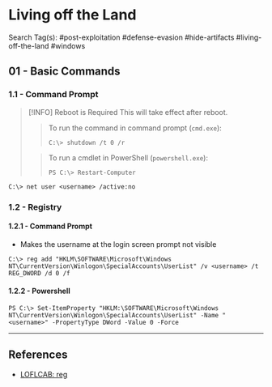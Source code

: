 # Living off the Land

Search Tag(s): #post-exploitation #defense-evasion #hide-artifacts #living-off-the-land #windows

## 01 - Basic Commands

### 1.1 - Command Prompt

> [!INFO] Reboot is Required
> This will take effect after reboot.
> > To run the command in command prompt (`cmd.exe`):
> > ```
> > C:\> shutdown /t 0 /r
> > ```
> 
>> To run a cmdlet in PowerShell (`powershell.exe`):
> >```
> >PS C:\> Restart-Computer
> >```

```
C:\> net user <username> /active:no
```

### 1.2 - Registry

#### 1.2.1 - Command Prompt

- Makes the username at the login screen prompt not visible

```
C:\> reg add "HKLM\SOFTWARE\Microsoft\Windows NT\CurrentVersion\Winlogon\SpecialAccounts\UserList" /v <username> /t REG_DWORD /d 0 /f
```

#### 1.2.2 - Powershell

```
PS C:\> Set-ItemProperty "HKLM:\SOFTWARE\Microsoft\Windows NT\CurrentVersion\Winlogon\SpecialAccounts\UserList" -Name "<username>" -PropertyType DWord -Value 0 -Force
```

---
## References

- [LOFLCAB: reg](https://lofl-project.github.io/loflcab/Binaries/reg/)